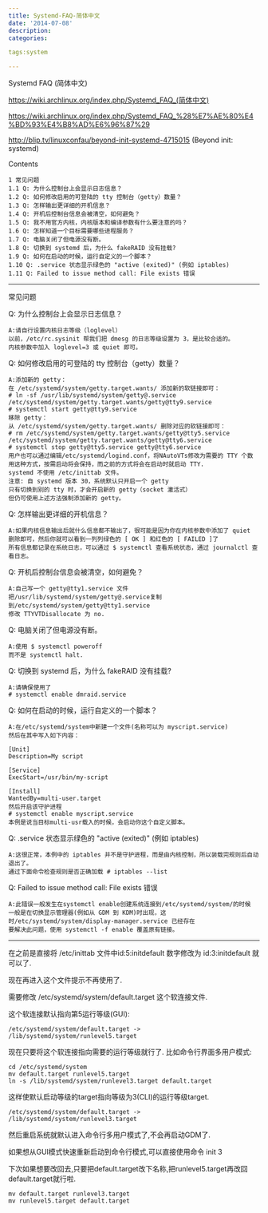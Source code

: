```yaml
---
title: Systemd-FAQ-简体中文
date: '2014-07-08'
description:
categories:

tags:system

---
```


Systemd FAQ (简体中文)

https://wiki.archlinux.org/index.php/Systemd_FAQ_(简体中文)

https://wiki.archlinux.org/index.php/Systemd_FAQ_%28%E7%AE%80%E4%BD%93%E4%B8%AD%E6%96%87%29

http://blip.tv/linuxconfau/beyond-init-systemd-4715015   (Beyond init: systemd)


Contents

	1 常见问题
	1.1 Q: 为什么控制台上会显示日志信息？
	1.2 Q: 如何修改启用的可登陆的 tty 控制台（getty）数量？
	1.3 Q: 怎样输出更详细的开机信息？
	1.4 Q: 开机后控制台信息会被清空，如何避免？
	1.5 Q: 我不用官方内核，内核版本和编译参数有什么要注意的吗？
	1.6 Q: 怎样知道一个目标需要哪些进程服务？
	1.7 Q: 电脑关闭了但电源没有断。
	1.8 Q: 切换到 systemd 后，为什么 fakeRAID 没有挂载?
	1.9 Q: 如何在启动的时候，运行自定义的一个脚本？
	1.10 Q: .service 状态显示绿色的 "active (exited)" (例如 iptables)
	1.11 Q: Failed to issue method call: File exists 错误

---------------------

常见问题

Q: 为什么控制台上会显示日志信息？

	A:请自行设置内核日志等级（loglevel）
	以前，/etc/rc.sysinit 帮我们把 dmesg 的日志等级设置为 3，是比较合适的。
	内核参数中加入 loglevel=3 或 quiet 即可。

Q: 如何修改启用的可登陆的 tty 控制台（getty）数量？

	A:添加新的 getty：
	在 /etc/systemd/system/getty.target.wants/ 添加新的软链接即可：
	# ln -sf /usr/lib/systemd/system/getty@.service /etc/systemd/system/getty.target.wants/getty@tty9.service
	# systemctl start getty@tty9.service
	移除 getty：
	从 /etc/systemd/system/getty.target.wants/ 删除对应的软链接即可：
	# rm /etc/systemd/system/getty.target.wants/getty@tty5.service /etc/systemd/system/getty.target.wants/getty@tty6.service
	# systemctl stop getty@tty5.service getty@tty6.service
	用户也可以通过编辑/etc/systemd/logind.conf，将NAutoVTs修改为需要的 TTY 个数
	用这种方式，按需启动将会保持，而之前的方式将会在启动时就启动 TTY.
	systemd 不使用 /etc/inittab 文件。
	注意: 自 systemd 版本 30，系统默认只开启一个 getty
	只有切换到别的 tty 时，才会开启新的 getty（socket 激活式）
	但仍可使用上述方法强制添加新的 getty。

Q: 怎样输出更详细的开机信息？

	A:如果内核信息输出后就什么信息都不输出了，很可能是因为你在内核参数中添加了 quiet
	删除即可，然后你就可以看到一列列绿色的 [ OK ] 和红色的 [ FAILED ]了
	所有信息都记录在系统日志，可以通过 $ systemctl 查看系统状态，通过 journalctl 查看日志。

Q: 开机后控制台信息会被清空，如何避免？

	A:自己写一个 getty@tty1.service 文件 
	把/usr/lib/systemd/system/getty@.service复制到/etc/systemd/system/getty@tty1.service
	修改 TTYVTDisallocate 为 no.

Q: 电脑关闭了但电源没有断。

	A:使用 $ systemctl poweroff
	而不是 systemctl halt.

Q: 切换到 systemd 后，为什么 fakeRAID 没有挂载?

	A:请确保使用了
	# systemctl enable dmraid.service

Q: 如何在启动的时候，运行自定义的一个脚本？

	A:在/etc/systemd/system中新建一个文件(名称可以为 myscript.service) 
	然后在其中写入如下内容：

	[Unit]
	Description=My script

	[Service]
	ExecStart=/usr/bin/my-script

	[Install]
	WantedBy=multi-user.target 
	然后开启该守护进程
	# systemctl enable myscript.service
	本例是说当目标multi-usr载入的时候，会启动你这个自定义脚本。

Q: .service 状态显示绿色的 "active (exited)" (例如 iptables)

	A:这很正常，本例中的 iptables 并不是守护进程，而是由内核控制，所以装载完规则后自动退出了。
	通过下面命令检查规则是否正确加载 # iptables --list

Q: Failed to issue method call: File exists 错误

	A:此错误一般发生在systemctl enable创建系统连接到/etc/systemd/system/的时候
	一般是在切换显示管理器(例如从 GDM 到 KDM)时出现，这时/etc/systemd/system/display-manager.service 已经存在
	要解决此问题，使用 systemctl -f enable 覆盖原有链接。

---------------------

在之前是直接将 /etc/inittab 文件中id:5:initdefault 数字修改为  id:3:initdefault 就可以了.

现在再进入这个文件提示不再使用了.

需要修改 /etc/systemd/system/default.target 这个软连接文件.

这个软连接默认指向第5运行等级(GUI):

	/etc/systemd/system/default.target -> /lib/systemd/system/runlevel5.target

现在只要将这个软连接指向需要的运行等级就行了. 比如命令行界面多用户模式:

	cd /etc/systemd/system
	mv default.target runlevel5.target
	ln -s /lib/systemd/system/runlevel3.target default.target

这样使默认启动等级的target指向等级为3(CLI)的运行等级target.

	/etc/systemd/system/default.target -> /lib/systemd/system/runlevel3.target

然后重启系统就默认进入命令行多用户模式了,不会再启动GDM了.

如果想从GUI模式快速重新启动到命令行模式,可以直接使用命令 init 3 

下次如果想要改回去,只要把default.target改下名称,把runlevel5.target再改回default.target就行啦.

	mv default.target runlevel3.target
	mv runlevel5.target default.target

